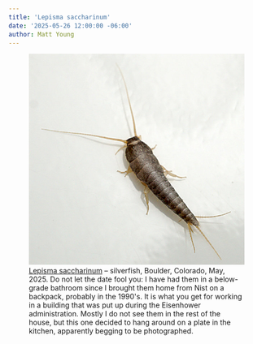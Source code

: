 ```yaml
---
title: 'Lepisma saccharinum'
date: '2025-05-26 12:00:00 -06:00'
author: Matt Young
---
```


<figure>
<img src="/uploads/2025/DSC05981_Silverfish_600.jpg" alt="Silverfish"/>
<figcaption><a href="https://earthsky.org/sun/sun-news-activity-solar-flare-cme-aurora-updates">Lepisma saccharinum</a> &ndash; silverfish, Boulder, Colorado, May, 2025. Do not let the date fool you: I have had them in a below-grade bathroom since I brought them home from Nist on a backpack, probably in the 1990's. It is what you get for working in a building that was put up during the Eisenhower administration. Mostly I do not see them in the rest of the house, but this one decided to hang around on a plate in the kitchen, apparently begging to be photographed.
</figcaption>
</figure>
